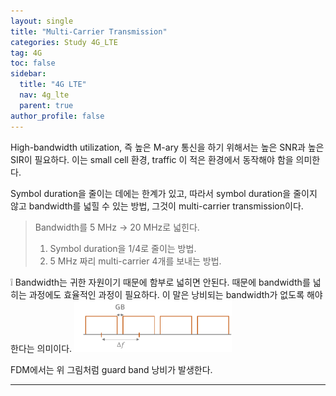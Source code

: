 ```yaml
---
layout: single
title: "Multi-Carrier Transmission"
categories: Study 4G_LTE
tag: 4G
toc: false
sidebar:
  title: "4G LTE"
  nav: 4g_lte
  parent: true
author_profile: false
---
```


High-bandwidth utilization, 즉 높은 M-ary 통신을 하기 위해서는 높은 SNR과 높은 SIR이 필요하다. 이는 small cell 환경, traffic 이 적은 환경에서 동작해야 함을 의미한다.

Symbol duration을 줄이는 데에는 한계가 있고, 따라서 symbol duration을 줄이지 않고 bandwidth를 넓힐 수 있는 방법, 그것이 multi-carrier transmission이다.

> Bandwidth를 5 MHz -> 20 MHz로 넓힌다.
>
> 1. Symbol duration을 1/4로 줄이는 방법.
> 2. 5 MHz 짜리 multi-carrier 4개를 보내는 방법.

<div class = "notice" markdown = "1">
❕ Bandwidth는 귀한 자원이기 때문에 함부로 넓히면 안된다. 때문에 bandwidth를 넓히는 과정에도 효율적인 과정이 필요하다. 이 말은 낭비되는 bandwidth가 없도록 해야한다는 의미이다.

<img src="/images/4g_lte/2.4-1.png" class="gallery-img" width="50%" height="50%" />

FDM에서는 위 그림처럼 guard band 낭비가 발생한다.

</div>


---